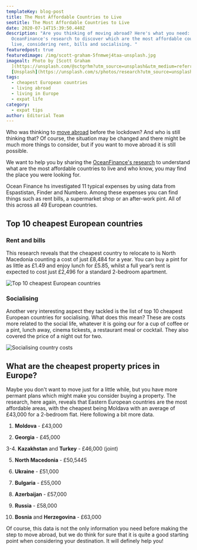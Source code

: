 ```yaml
---
templateKey: blog-post
title: The Most Affordable Countries to Live
seotitle: The Most Affordable Countries to Live
date: 2020-07-14T15:39:50.440Z
description: "Are you thinking of moving abroad? Here's what you need: the
  OceanFinance's research to discover which are the most affordable countries to
  live, considering rent, bills and socialising. "
featuredpost: true
featuredimage: /img/scott-graham-5fnmwej4taa-unsplash.jpg
imagealt: Photo by [Scott Graham
  ](https://unsplash.com/@sctgrhm?utm_source=unsplash&utm_medium=referral&utm_content=creditCopyText)on
  [Unsplash](https://unsplash.com/s/photos/research?utm_source=unsplash&utm_medium=referral&utm_content=creditCopyText)
tags:
  - cheapest European countries
  - living abroad
  - living in Europe
  - expat life
category:
  - expat tips
author: Editorial Team
---
```

Who was thinking to [move abroad](https://www.thexpatmagazine.com/blog/2019-02-26-8-apps-to-make-moving-abroad-easier-infographic/) before the lockdown? And who is still thinking that? Of course, the situation may be changed and there might be much more things to consider, but if you want to move abroad it is still possible. 

We want to help you by sharing the [OceanFinance's research](https://www.oceanfinance.co.uk/blog/reality-of-relocating-europes-cheapest-countries-revealed/) to understand what are the most affordable countries to live and who know, you may find the place you were looking for.

Ocean Finance hs investigated 11 typical expenses by using data from Espastistan, Finder and Numbero. Among these expenses you can find things such as rent bills, a supermarket shop or an after-work pint. All of this across all 49 European countries. 

## Top 10 cheapest European countries

### Rent and bills

This research reveals that the cheapest country to relocate to is North Macedonia counting a cost of just £8,484 for a year. You can buy a pint for as little as £1.49 and enjoy lunch for £5.85, whilst a full year’s rent is expected to cost just £2,496 for a standard 2-bedroom apartment.

![Top 10 cheapest European countries](/img/ocean-finance-the-reality-of-relocating-header.jpg)

### Socialising

Another very interesting aspect they tackled is the list of top 10 cheapest European countries for socialising. What does this mean? These are costs more related to the social life, whatever it is going our for a cup of coffee or a pint, lunch away, cinema tickests, a restaurant meal or cocktail. They also covered the price of a night out for two. 

![Socialising country costs](/img/socialising.jpg)

## What are the cheapest property prices in Europe?

Maybe you don't want to move just for a little while, but you have more permant plans which might make you consider buying a property. The research, here again, reveals that Eastern European countries are the most affordable areas, with the cheapest being Moldava with an average of £43,000 for a 2-bedroom flat. Here following a bit more data.

1. **Moldova** - £43,000

2. **Georgia** - £45,000

3-4. **Kazakhstan** and **Turkey** - £46,000 (joint)

5. **North Macedonia** - £50,5445

6. **Ukraine** - £51,000

7. **Bulgaria** - £55,000

8. **Azerbaijan** - £57,000

9. **Russia** - £58,000

10. **Bosnia** and **Herzegovina** - £63,000

Of course, this data is not the only information you need before making the step to move abroad, but we do think for sure that it is quite a good starting point when considering your destination. It will definely help you!